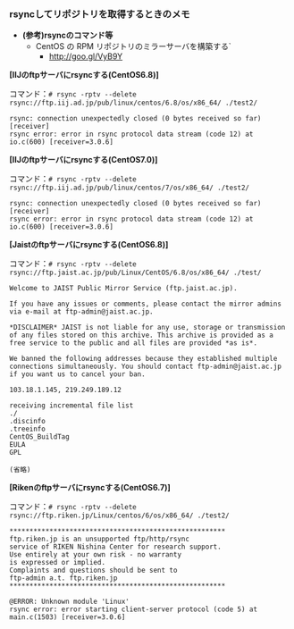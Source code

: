 ### rsyncしてリポジトリを取得するときのメモ


- **(参考)rsyncのコマンド等**
  - CentOS の RPM リポジトリのミラーサーバを構築する`
    - http://goo.gl/VyB9Y


**[IIJのftpサーバにrsyncする(CentOS6.8)]**

コマンド：`# rsync -rptv --delete rsync://ftp.iij.ad.jp/pub/linux/centos/6.8/os/x86_64/ ./test2/`
```
rsync: connection unexpectedly closed (0 bytes received so far) [receiver]
rsync error: error in rsync protocol data stream (code 12) at io.c(600) [receiver=3.0.6]
```

**[IIJのftpサーバにrsyncする(CentOS7.0)]**

コマンド：`# rsync -rptv --delete rsync://ftp.iij.ad.jp/pub/linux/centos/7/os/x86_64/ ./test2/`
```
rsync: connection unexpectedly closed (0 bytes received so far) [receiver]
rsync error: error in rsync protocol data stream (code 12) at io.c(600) [receiver=3.0.6]
```


**[Jaistのftpサーバにrsyncする(CentOS6.8)]**

コマンド：`# rsync -rptv --delete rsync://ftp.jaist.ac.jp/pub/Linux/CentOS/6.8/os/x86_64/ ./test/`
```
Welcome to JAIST Public Mirror Service (ftp.jaist.ac.jp).

If you have any issues or comments, please contact the mirror admins via e-mail at ftp-admin@jaist.ac.jp.

*DISCLAIMER* JAIST is not liable for any use, storage or transmission of any files stored on this archive. This archive is provided as a free service to the public and all files are provided *as is*.

We banned the following addresses because they established multiple connections simultaneously. You should contact ftp-admin@jaist.ac.jp if you want us to cancel your ban.

103.18.1.145, 219.249.189.12

receiving incremental file list
./
.discinfo
.treeinfo
CentOS_BuildTag
EULA
GPL

(省略)

```

**[Rikenのftpサーバにrsyncする(CentOS6.7)]**

コマンド：`# rsync -rptv --delete rsync://ftp.riken.jp/Linux/centos/6/os/x86_64/ ./test2/`
```
******************************************************
ftp.riken.jp is an unsupported ftp/http/rsync
service of RIKEN Nishina Center for research support.
Use entirely at your own risk - no warranty
is expressed or implied.
Complaints and questions should be sent to
ftp-admin a.t. ftp.riken.jp
******************************************************

@ERROR: Unknown module 'Linux'
rsync error: error starting client-server protocol (code 5) at main.c(1503) [receiver=3.0.6]
```
